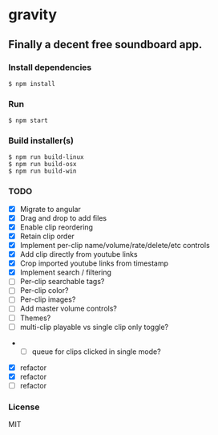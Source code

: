 # gravity

## Finally a decent free soundboard app.

### Install dependencies

```
$ npm install
```

### Run

```
$ npm start
```

### Build installer(s)

```
$ npm run build-linux
$ npm run build-osx
$ npm run build-win
```

### TODO

- [x] Migrate to angular
- [x] Drag and drop to add files
- [x] Enable clip reordering
- [x] Retain clip order
- [x] Implement per-clip name/volume/rate/delete/etc controls
- [x] Add clip directly from youtube links
- [x] Crop imported youtube links from timestamp
- [x] Implement search / filtering
- [ ] Per-clip searchable tags?
- [ ] Per-clip color?
- [ ] Per-clip images?
- [ ] Add master volume controls?
- [ ] Themes?
- [ ] multi-clip playable vs single clip only toggle?
- - [ ] queue for clips clicked in single mode?
- [x] refactor
- [x] refactor
- [ ] refactor

### License

MIT
